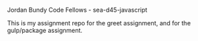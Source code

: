 Jordan Bundy
Code Fellows - sea-d45-javascript

This is my assignment repo for the greet assignment, and for the gulp/package assignment.



